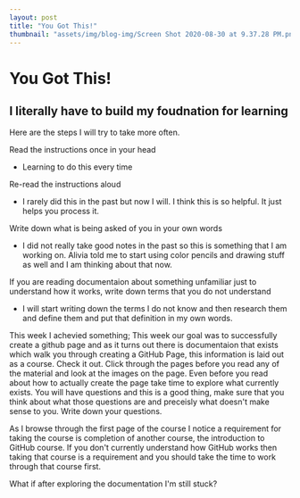 ```yaml
---
layout: post
title: "You Got This!"
thumbnail: "assets/img/blog-img/Screen Shot 2020-08-30 at 9.37.28 PM.png"
---
```


# You Got This!
## I literally have to build my foudnation for learning 

Here are the steps I will try to take more often.

Read the instructions once in your head
- Learning to do this every time

Re-read the instructions aloud
- I rarely did this in the past but now I will.  I think this is so helpful.  It just helps you process it. 

Write down what is being asked of you in your own words
- I did not really take good notes in the past so this is something that I am working on. Alivia told me to start using color pencils and drawing stuff as well and I am thinking about that now.

If you are reading documentaion about something unfamiliar just to understand how it works, write down terms that you do not understand
- I will start writing down the terms I do not know and then research them and define them and put that definition in my own words. 

This week I achevied something;
This week our goal was to successfully create a github page and as it turns out there is documentaion that exists which walk you through creating a GitHub Page, this information is laid out as a course. Check it out. Click through the pages before you read any of the material and look at the images on the page. Even before you read about how to actually create the page take time to explore what currently exists. You will have questions and this is a good thing, make sure that you think about what those questions are and preceisly what doesn't make sense to you. Write down your questions.

As I browse through the first page of the course I notice a requirement for taking the course is completion of another course, the introduction to GitHub course. If you don't currently understand how GitHub works then taking that course is a requirement and you should take the time to work through that course first.

What if after exploring the documentation I'm still stuck?
